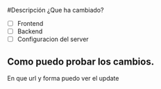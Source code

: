#Descripción
¿Que ha cambiado?

- [ ] Frontend
- [ ] Backend
- [ ] Configuracion del server

## Como puedo probar los cambios.
En que url y forma puedo ver el update

